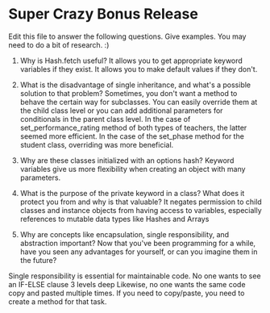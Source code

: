 # Super Crazy Bonus Release

Edit this file to answer the following questions. Give examples. You may need to do a bit of research. :)

1. Why is Hash.fetch useful?
It allows you to get appropriate keyword variables if they exist. It allows you to make default values if they don't.

2. What is the disadvantage of single inheritance, and what's a possible solution to that problem?
Sometimes, you don't want a method to behave the certain way for subclasses. You can easily override them 
at the child class level or you can add additional parameters for conditionals in the parent class level.
In the case of set_performance_rating method of both types of teachers, the latter seemed more efficient.
In the case of the set_phase method for the student class, overriding was more beneficial.

3. Why are these classes initialized with an options hash?
Keyword variables give us more flexibility when creating an object with many parameters.

4. What is the purpose of the private keyword in a class? What does it protect you from and why is that valuable?
It negates permission to child classes and instance objects from having access to variables, especially references to mutable data types like Hashes and Arrays

5. Why are concepts like encapsulation, single responsibility, and abstraction important? Now that you've been programming for a while, have you seen any advantages for yourself, or can you imagine them in the future?

Single responsibility is essential for maintainable code. No one wants to see an IF-ELSE clause 3 levels deep
Likewise, no one wants the same code copy and pasted multiple times. If you need to copy/paste, you need to create a method for that task.
